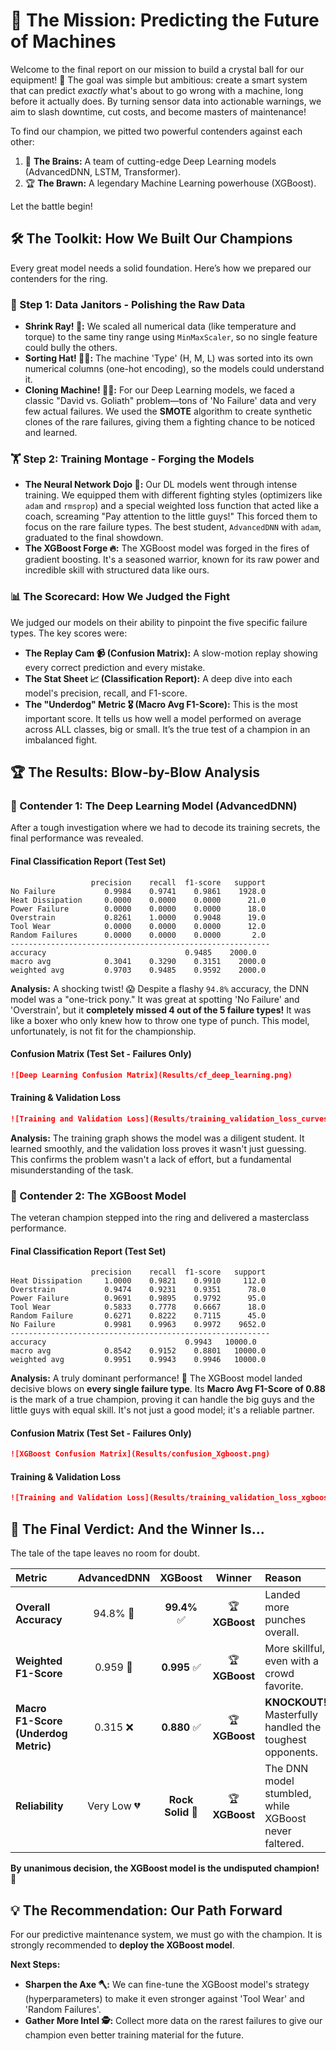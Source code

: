 # 🚀 The Mission: Predicting the Future of Machines

Welcome to the final report on our mission to build a crystal ball for our equipment\! 🔮 The goal was simple but ambitious: create a smart system that can predict _exactly_ what's about to go wrong with a machine, long before it actually does. By turning sensor data into actionable warnings, we aim to slash downtime, cut costs, and become masters of maintenance\!

To find our champion, we pitted two powerful contenders against each other:

1.  🧠 **The Brains:** A team of cutting-edge Deep Learning models (AdvancedDNN, LSTM, Transformer).
2.  🏆 **The Brawn:** A legendary Machine Learning powerhouse (XGBoost).

Let the battle begin\!

## 🛠️ The Toolkit: How We Built Our Champions

Every great model needs a solid foundation. Here’s how we prepared our contenders for the ring.

### 🧹 Step 1: Data Janitors - Polishing the Raw Data

- **Shrink Ray\! 🔬:** We scaled all numerical data (like temperature and torque) to the same tiny range using `MinMaxScaler`, so no single feature could bully the others.
- **Sorting Hat\! 🧙‍♂️:** The machine 'Type' (H, M, L) was sorted into its own numerical columns (one-hot encoding), so the models could understand it.
- **Cloning Machine\! 🐑🐑:** For our Deep Learning models, we faced a classic "David vs. Goliath" problem—tons of 'No Failure' data and very few actual failures. We used the **SMOTE** algorithm to create synthetic clones of the rare failures, giving them a fighting chance to be noticed and learned.

### 🏋️ Step 2: Training Montage - Forging the Models

- **The Neural Network Dojo 🥋:** Our DL models went through intense training. We equipped them with different fighting styles (optimizers like `adam` and `rmsprop`) and a special weighted loss function that acted like a coach, screaming "Pay attention to the little guys\!" This forced them to focus on the rare failure types. The best student, `AdvancedDNN` with `adam`, graduated to the final showdown.
- **The XGBoost Forge 🔥:** The XGBoost model was forged in the fires of gradient boosting. It's a seasoned warrior, known for its raw power and incredible skill with structured data like ours.

### 📊 The Scorecard: How We Judged the Fight

We judged our models on their ability to pinpoint the five specific failure types. The key scores were:

- **The Replay Cam 📹 (Confusion Matrix):** A slow-motion replay showing every correct prediction and every mistake.
- **The Stat Sheet 📈 (Classification Report):** A deep dive into each model's precision, recall, and F1-score.
- **The "Underdog" Metric 🎖️ (Macro Avg F1-Score):** This is the most important score. It tells us how well a model performed on average across ALL classes, big or small. It’s the true test of a champion in an imbalanced fight.

## 🏆 The Results: Blow-by-Blow Analysis

### 🧠 Contender 1: The Deep Learning Model (AdvancedDNN)

After a tough investigation where we had to decode its training secrets, the final performance was revealed.

#### Final Classification Report (Test Set)

```text
                  precision    recall  f1-score   support
No Failure           0.9984    0.9741    0.9861    1928.0
Heat Dissipation     0.0000    0.0000    0.0000      21.0
Power Failure        0.0000    0.0000    0.0000      18.0
Overstrain           0.8261    1.0000    0.9048      19.0
Tool Wear            0.0000    0.0000    0.0000      12.0
Random Failures      0.0000    0.0000    0.0000       2.0
----------------------------------------------------------
accuracy                               0.9485    2000.0
macro avg            0.3041    0.3290    0.3151    2000.0
weighted avg         0.9703    0.9485    0.9592    2000.0
```

**Analysis:** A shocking twist\! 😱 Despite a flashy `94.8%` accuracy, the DNN model was a "one-trick pony." It was great at spotting 'No Failure' and 'Overstrain', but it **completely missed 4 out of the 5 failure types\!** It was like a boxer who only knew how to throw one type of punch. This model, unfortunately, is not fit for the championship.

#### Confusion Matrix (Test Set - Failures Only)

```markdown
![Deep Learning Confusion Matrix](Results/cf_deep_learning.png)
```

#### Training & Validation Loss

```markdown
![Training and Validation Loss](Results/training_validation_loss_curves.png)
```

**Analysis:** The training graph shows the model was a diligent student. It learned smoothly, and the validation loss proves it wasn't just guessing. This confirms the problem wasn't a lack of effort, but a fundamental misunderstanding of the task.

### 🌳 Contender 2: The XGBoost Model

The veteran champion stepped into the ring and delivered a masterclass performance.

#### Final Classification Report (Test Set)

```text
                  precision    recall  f1-score   support
Heat Dissipation     1.0000    0.9821    0.9910     112.0
Overstrain           0.9474    0.9231    0.9351      78.0
Power Failure        0.9691    0.9895    0.9792      95.0
Tool Wear            0.5833    0.7778    0.6667      18.0
Random Failure       0.6271    0.8222    0.7115      45.0
No Failure           0.9981    0.9963    0.9972    9652.0
----------------------------------------------------------
accuracy                               0.9943   10000.0
macro avg            0.8542    0.9152    0.8801   10000.0
weighted avg         0.9951    0.9943    0.9946   10000.0
```

**Analysis:** A truly dominant performance\! 🥇 The XGBoost model landed decisive blows on **every single failure type**. Its **Macro Avg F1-Score of 0.88** is the mark of a true champion, proving it can handle the big guys and the little guys with equal skill. It's not just a good model; it's a reliable partner.

#### Confusion Matrix (Test Set - Failures Only)

```markdown
![XGBoost Confusion Matrix](Results/confusion_Xgboost.png)
```

#### Training & Validation Loss

```markdown
![Training and Validation Loss](Results/training_validation_loss_xgboost.png)
```

## 🏅 The Final Verdict: And the Winner Is...

The tale of the tape leaves no room for doubt.

| Metric                               | AdvancedDNN |      XGBoost      |     Winner     | Reason                                                     |
| :----------------------------------- | :---------: | :---------------: | :------------: | :--------------------------------------------------------- |
| **Overall Accuracy**                 |  94.8% 🤷   |   **99.4%** ✅    | 🏆 **XGBoost** | Landed more punches overall.                               |
| **Weighted F1-Score**                |  0.959 🤔   |   **0.995** ✅    | 🏆 **XGBoost** | More skillful, even with a crowd favorite.                 |
| **Macro F1-Score (Underdog Metric)** |  0.315 ❌   |   **0.880** ✅    | 🏆 **XGBoost** | **KNOCKOUT\!** Masterfully handled the toughest opponents. |
| **Reliability**                      | Very Low 💔 | **Rock Solid** 💪 | 🏆 **XGBoost** | The DNN model stumbled, while XGBoost never faltered.      |

**By unanimous decision, the XGBoost model is the undisputed champion\!** 👑

## 💡 The Recommendation: Our Path Forward

For our predictive maintenance system, we must go with the champion. It is strongly recommended to **deploy the XGBoost model**.

**Next Steps:**

- **Sharpen the Axe 🪓:** We can fine-tune the XGBoost model's strategy (hyperparameters) to make it even stronger against 'Tool Wear' and 'Random Failures'.
- **Gather More Intel 🕵️:** Collect more data on the rarest failures to give our champion even better training material for the future.
